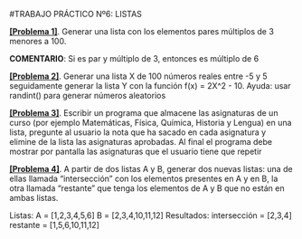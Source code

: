 #TRABAJO PRÁCTICO Nº6: LISTAS

[**[Problema 1]**](/trabajos/tp6/Ej1.py). Generar una lista con los elementos pares múltiplos de 3 menores a 100.

**COMENTARIO**: Si es par y múltiplo de 3, entonces es múltiplo de 6

[**[Problema 2]**](/trabajos/tp6/Ej2.py). Generar una lista X de 100 números reales entre -5 y 5 seguidamente generar la lista Y con la función f(x) = 2X^2 - 10. Ayuda: usar randint() para generar números aleatorios

[**[Problema 3]**](/trabajos/tp6/Ej3.py). Escribir un programa que almacene las asignaturas de un curso (por ejemplo Matemáticas, Física, Química, Historia y Lengua) en una lista, pregunte al usuario la nota que ha sacado en cada asignatura y elimine de la lista las asignaturas aprobadas. Al final el programa debe mostrar por pantalla las asignaturas que el usuario tiene que repetir

[**[Problema 4]**](/trabajos/tp6/Ej4.py). A partir de dos listas A y B, generar dos nuevas listas: una de ellas llamada “intersección” con los elementos presentes en A y en B, la otra llamada “restante” que tenga los elementos de A y B que no están en ambas listas.

Listas:
A = [1,2,3,4,5,6] 
B = [2,3,4,10,11,12]
Resultados:
intersección = [2,3,4]
restante = [1,5,6,10,11,12]




